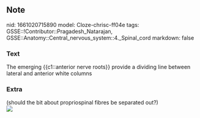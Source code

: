 ## Note
nid: 1661020715890
model: Cloze-chrisc-ff04e
tags: GSSE::!Contributor::Pragadesh_Natarajan, GSSE::Anatomy::Central_nervous_system::4._Spinal_cord
markdown: false

### Text
The emerging {{c1::anterior nerve roots}} provide a dividing line between lateral and anterior white columns

### Extra
<div>
  (should the bit about propriospinal fibres be separated out?)
</div><img src=
"paste-c2f59572595eb4c57315c825aed0e785fad67b95.jpg">
